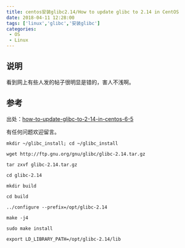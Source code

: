 ```yaml
---
title: centos安装glibc2.14/How to update glibc to 2.14 in CentOS
date: 2018-04-11 12:28:00
tags: ['linux','glibc','安装glibc']
categories: 
 - OS
 - Linux
---
```


## 说明
看到网上有些人发的帖子很明显是错的，害人不浅啊。

## 参考

出处：[how-to-update-glibc-to-2-14-in-centos-6-5](https://unix.stackexchange.com/questions/176489/how-to-update-glibc-to-2-14-in-centos-6-5)

有任何问题欢迎留言。

```
mkdir ~/glibc_install; cd ~/glibc_install 

wget http://ftp.gnu.org/gnu/glibc/glibc-2.14.tar.gz

tar zxvf glibc-2.14.tar.gz

cd glibc-2.14

mkdir build

cd build

../configure --prefix=/opt/glibc-2.14

make -j4

sudo make install

export LD_LIBRARY_PATH=/opt/glibc-2.14/lib
```